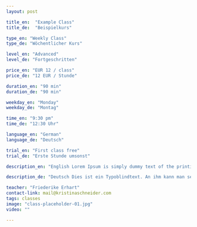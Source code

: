 ```yaml
---
layout: post

title_en:  "Example Class"
title_de:  "Beispielkurs"

type_en: "Weekly Class"
type_de: "Wöchentlicher Kurs"

level_en: "Advanced"
level_de: "Fortgeschritten"

price_en: "EUR 12 / class"
price_de: "12 EUR / Stunde"

duration_en: "90 min"
duration_de: "90 min"

weekday_en: "Monday"
weekday_de: "Montag"

time_en: "9:30 pm"
time_de: "12:30 Uhr"

language_en: "German"
language_de: "Deutsch"

trial_en: "First class free"
trial_de: "Erste Stunde umsonst"

description_en: "English Lorem Ipsum is simply dummy text of the printing and typesetting industry. Lorem Ipsum has been the industry's standard dummy text ever since the 1500s, when an unknown printer took a galley of type and scrambled it to make a type specimen book. It has survived not only five centuries, but also the leap into electronic typesetting, remaining essentially unchanged. It was popularised in the 1960s with the release of Letraset sheets containing Lorem Ipsum passages, and more recently with desktop publishing software like Aldus PageMaker including versions of Lorem Ipsum."

description_de: "Deutsch Dies ist ein Typoblindtext. An ihm kann man sehen, ob alle Buchstaben da sind und wie sie aussehen. Manchmal benutzt man Worte wie Hamburgefonts, Rafgenduks oder Handgloves, um Schriften zu testen. Manchmal Saetze, die alle Buchstaben des Alphabets enthalten, man nennt diese Stze Pangrams. Sehr bekannt ist dieser: The quick brown fox jumps over the lazy old dog. Oft werden in Typoblindtexte auch fremdsprachige Satzteile eingebaut."

teacher: "Friederike Erhart"
contact-link: mail@kristinaschneider.com
tags: classes
image: "class-placeholder-01.jpg"
video: ""

---
```


